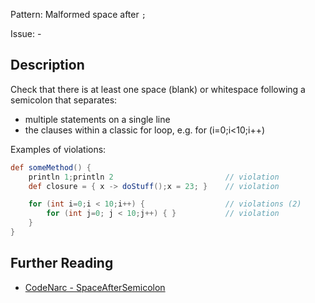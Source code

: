 Pattern: Malformed space after `;`

Issue: -

## Description

Check that there is at least one space (blank) or whitespace following a semicolon that separates:

-   multiple statements on a single line
-   the clauses within a classic for loop, e.g. for (i=0;i&lt;10;i++)

Examples of violations:

``` groovy
def someMethod() {
    println 1;println 2                         // violation
    def closure = { x -> doStuff();x = 23; }    // violation

    for (int i=0;i < 10;i++) {                  // violations (2)
        for (int j=0; j < 10;j++) { }           // violation
    }
}
```

## Further Reading

* [CodeNarc - SpaceAfterSemicolon](http://codenarc.sourceforge.net/codenarc-rules-formatting.html#SpaceAfterSemicolon)